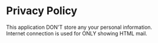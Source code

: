 Privacy Policy
=========
This application DON'T store any your personal information.  
Internet connection is used for ONLY showing HTML mail.
